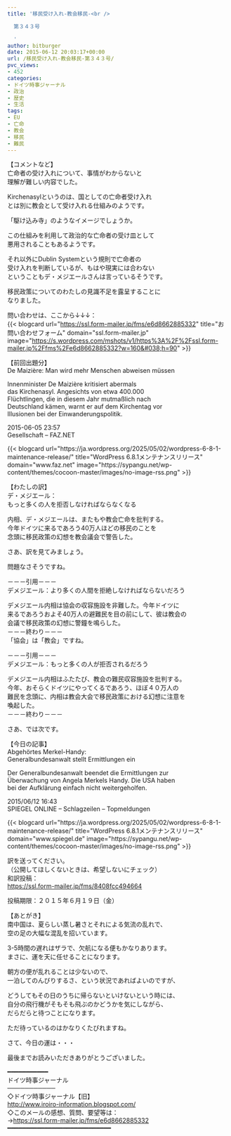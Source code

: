 ```yaml
---
title: '移民受け入れ-教会移民-<br />

  第３４３号

  '
author: bitburger
date: 2015-06-12 20:03:17+00:00
url: /移民受け入れ-教会移民-第３４３号/
pvc_views:
- 452
categories:
- ドイツ時事ジャーナル
- 政治
- 歴史
- 生活
tags:
- EU
- 亡命
- 教会
- 移民
- 難民
---
```

【コメントなど】  
亡命者の受け入れについて、事情がわからないと  
理解が難しい内容でした。  
  
Kirchenasylというのは、国としての亡命者受け入れ  
とは別に教会として受け入れる仕組みのようです。  
  
「駆け込み寺」のようなイメージでしょうか。  
  
この仕組みを利用して政治的な亡命者の受け皿として  
悪用されることもあるようです。  
  
それ以外にDublin Systemという規則で亡命者の  
受け入れを判断しているが、もはや現実には合わない  
ということもデ・メジエールさんは言っているそうです。  
  
移民政策についてのわたしの見識不足を露呈することに  
なりました。  
  
問い合わせは、ここから↓↓↓：  
{{< blogcard url="https://ssl.form-mailer.jp/fms/e6d8662885332" title="&#12362;&#21839;&#12356;&#21512;&#12431;&#12379;&#12501;&#12457;&#12540;&#12512;" domain="ssl.form-mailer.jp" image="https://s.wordpress.com/mshots/v1/https%3A%2F%2Fssl.form-mailer.jp%2Ffms%2Fe6d8662885332?w=160&#038;h=90" >}} 

【前回出題分】  
De Maizière: Man wird mehr Menschen abweisen müssen  
  
Innenminister De Maizière kritisiert abermals  
das Kirchenasyl. Angesichts von etwa 400.000  
Flüchtlingen, die in diesem Jahr mutmaßlich nach  
Deutschland kämen, warnt er auf dem Kirchentag vor  
Illusionen bei der Einwanderungspolitik.  
  
2015-06-05 23:57  
Gesellschaft &#8211; FAZ.NET 

<div class="rss-entry-cards widget-entry-cards no-icon">
  {{< blogcard url="https://ja.wordpress.org/2025/05/02/wordpress-6-8-1-maintenance-release/" title="WordPress 6.8.1メンテナンスリリース" domain="www.faz.net" image="https://sypangu.net/wp-content/themes/cocoon-master/images/no-image-rss.png" >}} 

【わたしの訳】  
デ・メジエール：  
もっと多くの人を拒否しなければならなくなる  
  
内相、デ・メジエールは、またもや教会亡命を批判する。  
今年ドイツに来るであろう40万人ほどの移民のことを  
念頭に移民政策の幻想を教会議会で警告した。 

さあ、訳を見てみましょう。  
  
問題なさそうですね。  
  
－－－引用－－－  
デメジエール：より多くの人間を拒絶しなければならないだろう  
  
デメジエール内相は協会の収容施設を非難した。今年ドイツに  
来るであろうおよそ40万人の避難民を目の前にして、彼は教会の  
会議で移民政策の幻想に警鐘を鳴らした。  
－－－終わり－－－  
「協会」は「教会」ですね。  
  
－－－引用－－－  
デメジエール：もっと多くの人が拒否されるだろう  
  
デメジエール内相はふたたび、教会の難民収容施設を批判する。  
今年、おそらくドイツにやってくるであろう、ほぼ４０万人の  
難民を念頭に、内相は教会大会で移民政策における幻想に注意を  
喚起した。  
－－－終わり－－－ 

さあ、では次です。  
  
【今日の記事】  
Abgehörtes Merkel-Handy:  
Generalbundesanwalt stellt Ermittlungen ein  
  
Der Generalbundesanwalt beendet die Ermittlungen zur  
Überwachung von Angela Merkels Handy. Die USA haben  
bei der Aufklärung einfach nicht weitergeholfen.  
  
2015/06/12 16:43  
SPIEGEL ONLINE &#8211; Schlagzeilen &#8211; Topmeldungen 

<div class="rss-entry-cards widget-entry-cards no-icon">
  {{< blogcard url="https://ja.wordpress.org/2025/05/02/wordpress-6-8-1-maintenance-release/" title="WordPress 6.8.1メンテナンスリリース" domain="www.spiegel.de" image="https://sypangu.net/wp-content/themes/cocoon-master/images/no-image-rss.png" >}} 

訳を送ってください。  
（公開してほしくないときは、希望しないにチェック）  
和訳投稿：  
 <https://ssl.form-mailer.jp/fms/8408fcc494664>  
  
投稿期限：２０１５年６月１９日（金） 

【あとがき】  
南中国は、夏らしい蒸し暑さとそれによる気流の乱れで、  
空の足の大幅な混乱を招いています。  
  
3-5時間の遅れはザラで、欠航になる便もかなりあります。  
まさに、運を天に任せることになります。  
  
朝方の便が乱れることは少ないので、  
一泊してのんびりするさ、という状況であればよいのですが、  
  
どうしてもその日のうちに帰らないといけないという時には、  
自分の飛行機がそもそも飛ぶのかどうかを気にしながら、  
だらだらと待つことになります。  
  
ただ待っているのはかなりくたびれますね。  
  
さて、今日の運は・・・  
  
最後までお読みいただきありがとうございました。 

━━━━━━━━━━━  
ドイツ時事ジャーナル  
───────────  
◇ドイツ時事ジャーナル【旧】  
<http://www.iroiro-information.blogspot.com/>  
◇このメールの感想、質問、要望等は：  
-><https://ssl.form-mailer.jp/fms/e6d8662885332>  
━━━━━━━━━━━━━━━━━━━━━━━━━━━━